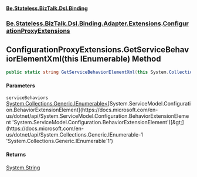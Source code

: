 #### [Be.Stateless.BizTalk.Dsl.Binding](README.md 'README')
### [Be.Stateless.BizTalk.Dsl.Binding.Adapter.Extensions](Be.Stateless.BizTalk.Dsl.Binding.Adapter.Extensions.md 'Be.Stateless.BizTalk.Dsl.Binding.Adapter.Extensions').[ConfigurationProxyExtensions](ConfigurationProxyExtensions.md 'Be.Stateless.BizTalk.Dsl.Binding.Adapter.Extensions.ConfigurationProxyExtensions')

## ConfigurationProxyExtensions.GetServiceBehaviorElementXml(this IEnumerable<BehaviorExtensionElement>) Method

```csharp
public static string GetServiceBehaviorElementXml(this System.Collections.Generic.IEnumerable<System.ServiceModel.Configuration.BehaviorExtensionElement> serviceBehaviors);
```
#### Parameters

<a name='Be.Stateless.BizTalk.Dsl.Binding.Adapter.Extensions.ConfigurationProxyExtensions.GetServiceBehaviorElementXml(thisSystem.Collections.Generic.IEnumerable_System.ServiceModel.Configuration.BehaviorExtensionElement_).serviceBehaviors'></a>

`serviceBehaviors` [System.Collections.Generic.IEnumerable&lt;](https://docs.microsoft.com/en-us/dotnet/api/System.Collections.Generic.IEnumerable-1 'System.Collections.Generic.IEnumerable`1')[System.ServiceModel.Configuration.BehaviorExtensionElement](https://docs.microsoft.com/en-us/dotnet/api/System.ServiceModel.Configuration.BehaviorExtensionElement 'System.ServiceModel.Configuration.BehaviorExtensionElement')[&gt;](https://docs.microsoft.com/en-us/dotnet/api/System.Collections.Generic.IEnumerable-1 'System.Collections.Generic.IEnumerable`1')

#### Returns
[System.String](https://docs.microsoft.com/en-us/dotnet/api/System.String 'System.String')